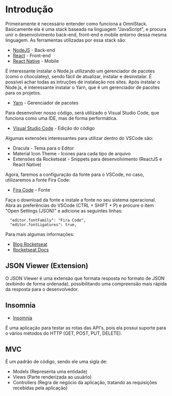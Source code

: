 # Introdução

Primeiramente é necessário entender como funciona a OmniStack. Basicamente ela é uma stack baseada na linguagem "JavaScript", e procura unir o desenvolvimento back-end, front-end e mobile entorno dessa mesma linguagem.
As ferramentas utilizadas por essa stack são:

- [NodeJS](https://nodejs.org/) - Back-end
- [React](https://reactjs.org/) - Front-end
- [React Native](https://facebook.github.io/react-native/) - Mobile

É interessante instalar o Node.js utilizando um gerenciador de pacotes (como o chocolatey), sendo fácil de atualizar, instalar e desinstalar. É possível achar todas as intruções de instalação nos sites.
Após instalar o Node.js, é interessante instalar o Yarn, que é um gerenciador de pacotes para os projetos.

- [Yarn](https://yarnpkg.com/) - Gerenciador de pacotes

Para desenvolver nosso código, será utilizado o Visual Studio Code, que funciona como uma IDE, mas de forma performática.

- [Visual Studio Code](https://code.visualstudio.com/) - Edição do código

Algumas extensões interessantes para utilizar dentro do VSCode são:

- Dracula - Tema para o Editor
- Material Icon Theme - Icones para cada tipo de arquivo
- Extensões da Rocketseat - Snippets para desenvolvimento (ReactJS e React Native)

Agora, faremos a configuração da fonte para o VSCode, no caso, utilizaremos a fonte Fira Code:

- [Fira Code](https://github.com/tonsky/FiraCode) - Fonte

Faça o download da fonte e instale a fonte no seu sistema operacional. Abra as preferências do VSCode (CTRL + SHIFT + P) e procure o item "Open Settings (JSON)" e adicione as seguintes linhas:

```
  "editor.fontFamily": "Fira Code",
  "editor.fontLigatures": true,
```

Para mais algumas informações:

- [Blog Rocketseat](https://blog.rocketseat.com.br/)
- [Rocketseat Docs](https://docs.rocketseat.dev/)

## JSON Viewer (Extension)

O JSON Viewer é uma extensão que formata resposta no formato de JSON (exibindo de forma ordenada), possibilitando uma compreensão mais rápida da resposta para o desenvolvedor.

## Insomnia

- [Insomnia](https://insomnia.rest/)

É uma aplicação para testar as rotas das API's, pois ela possui suporte para o vários métodos do HTTP (GET, POST, PUT, DELETE).

## MVC

É um padrão de código, sendo ele uma sigla de:

- Models (Representa uma entidade)
- Views (Parte renderizada ao usuário)
- Controllers (Regra de negócio da aplicação, tratando as requisições recebidas pela aplicação)